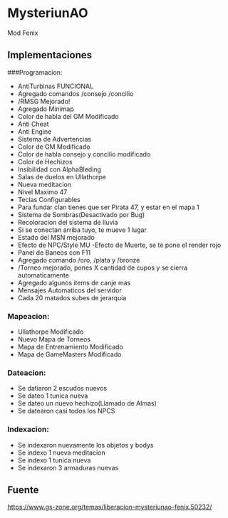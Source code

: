 # MysteriunAO
Mod Fenix

## Implementaciones

###Programacion:

- AntiTurbinas FUNCIONAL
- Agregado comandos /consejo /concilio
- /RMSG Mejorado!
- Agregado Minimap
- Color de habla del GM Modificado
- Anti Cheat
- Anti Engine
- Sistema de Advertencias
- Color de GM Modificado
- Color de habla consejo y concilio modificado
- Color de Hechizos
- Insibilidad con AlphaBleding
- Salas de duelos en Ullathorpe
- Nueva meditacion
- Nivel Maximo 47
- Teclas Configurables
- Para fundar clan tienes que ser Pirata 47, y estar en el mapa 1
- Sistema de Sombras(Desactivado por Bug)
- Recoloracion del sistema de lluvia
- Si se conectan arriba tuyo, te mueve 1 lugar
- Estado del MSN mejorado
- Efecto de NPC/Style MU
-Efecto de Muerte, se te pone el render rojo
- Panel de Baneos con F11
- Agregado comando /oro, /plata y /bronze
- /Torneo mejorado, pones X cantidad de cupos y se cierra automaticamente
- Agregado algunos items de canje mas
- Mensajes Automaticos del servidor
- Cada 20 matados subes de jerarquia

### Mapeacion:

- Ullathorpe Modificado
- Nuevo Mapa de Torneos
- Mapa de Entrenamiento Modificado
- Mapa de GameMasters Modificado

### Dateacion:

- Se datiaron 2 escudos nuevos
- Se dateo 1 tunica nueva
- Se dateo un nuevo hechizo(Llamado de Almas)
- Se datearon casi todos los NPCS

### Indexacion:

- Se indexaron nuevamente los objetos y bodys
- Se indexo 1 nueva meditacion
- Se indexo 1 tunica nueva
- Se indexaron 3 armaduras nuevas

## Fuente

https://www.gs-zone.org/temas/liberacion-mysteriunao-fenix.50232/
